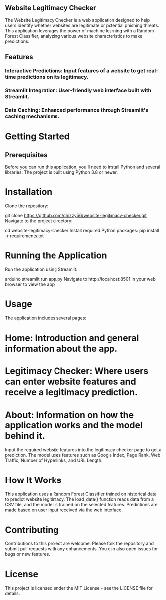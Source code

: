 ## Website Legitimacy Checker
The Website Legitimacy Checker is a web application designed to help users identify whether websites are legitimate or potential phishing threats. This application leverages the power of machine learning with a Random Forest Classifier, analyzing various website characteristics to make predictions.

## Features
### Interactive Predictions: Input features of a website to get real-time predictions on its legitimacy.
### Streamlit Integration: User-friendly web interface built with Streamlit.
### Data Caching: Enhanced performance through Streamlit's caching mechanisms.
# Getting Started
## Prerequisites
Before you can run this application, you'll need to install Python and several libraries. The project is built using Python 3.8 or newer.

# Installation
Clone the repository:


git clone https://github.com/chizzy56/website-legitimacy-checker.git
Navigate to the project directory:

cd website-legitimacy-checker
Install required Python packages:
pip install -r requirements.txt
# Running the Application
Run the application using Streamlit:

arduino
streamlit run app.py
Navigate to http://localhost:8501 in your web browser to view the app.

# Usage
The application includes several pages:

# Home: Introduction and general information about the app.
# Legitimacy Checker: Where users can enter website features and receive a legitimacy prediction.
# About: Information on how the application works and the model behind it.
Input the required website features into the legitimacy checker page to get a prediction. The model uses features such as Google Index, Page Rank, Web Traffic, Number of Hyperlinks, and URL Length.

# How It Works
This application uses a Random Forest Classifier trained on historical data to predict website legitimacy. The load_data() function reads data from a CSV file, and the model is trained on the selected features. Predictions are made based on user input received via the web interface.

# Contributing
Contributions to this project are welcome. Please fork the repository and submit pull requests with any enhancements. You can also open issues for bugs or new features.

# License
This project is licensed under the MIT License - see the LICENSE file for details.
